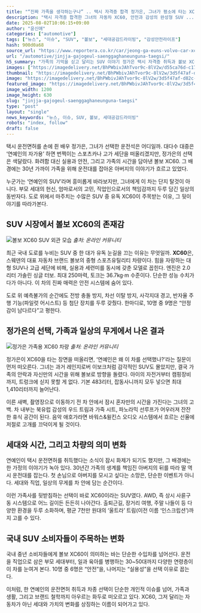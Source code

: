 ```yaml
---
title: "“진짜 가족을 생각하는구나” .. 택시 자격증 합격 정가은, 그녀가 평소에 타는 XC60까지 ‘화제’"
description: "택시 자격증 합격한 그녀의 자동차 XC60, 안전과 감성의 완성형 SUV ..."
date: 2025-08-02T10:06:15+09:00
author: "윤신애"
categories: ["automotive"]
tags: ["뉴스", "이슈", "SUV", "볼보", "세대공감드라이빙", "감성안전라이프"]
hash: 900d0a68
source_url: "https://www.reportera.co.kr/car/jeong-ga-euns-volvo-car-xc60/"
url: "/automotive/jinjja-gajogeul-saenggaghaneunguna-taegsi/"
h5_summary: "가족의 기억을 싣고 달리는 SUV 이야기 정가은 택시 자격증 취득과 볼보 XC60의 선택 배경"
images: ["https://imagedelivery.net/BhPWbivJAhTvor9c-8lV2w/d55ca76d-c179-4a46-f245-df06437efa00/public", "https://imagedelivery.net/BhPWbivJAhTvor9c-8lV2w/fb0eb0dd-eeaf-4091-308d-a5de83ecfa00/public", "https://imagedelivery.net/BhPWbivJAhTvor9c-8lV2w/3d5f47af-d82c-4d6d-e105-5618c4d93b00/public"]
thumbnail: "https://imagedelivery.net/BhPWbivJAhTvor9c-8lV2w/3d5f47af-d82c-4d6d-e105-5618c4d93b00/public"
image: "https://imagedelivery.net/BhPWbivJAhTvor9c-8lV2w/3d5f47af-d82c-4d6d-e105-5618c4d93b00/public"
featured_image: "https://imagedelivery.net/BhPWbivJAhTvor9c-8lV2w/3d5f47af-d82c-4d6d-e105-5618c4d93b00/public"
image_width: 1200
image_height: 630
slug: "jinjja-gajogeul-saenggaghaneunguna-taegsi"
type: "post"
layout: "single"
news_keywords: "뉴스, 이슈, SUV, 볼보, 세대공감드라이빙"
robots: "index, follow"
draft: false
---
```


택시 운전면허를 손에 쥔 배우 정가은, 그녀가 선택한 운전석은 어디일까. 대다수 대중은 ‘연예인의 자가용’ 하면 번쩍이는 스포츠카나 고가 세단을 떠올리겠지만, 정가은의 선택은 색달랐다. 화려함 대신 실용과 안전, 그리고 가족의 시간을 담아낸 볼보 XC60. 그 배경에는 30년 가까이 가족을 위해 운전대를 잡아온 아버지의 이야기가 흐르고 있었다.

누군가는 ‘연예인의 SUV’라며 흥미롭게 바라보지만, 그녀에게 이 차는 단지 탈것이 아니다. 부모 세대의 헌신, 엄마로서의 고민, 직업인으로서의 책임감까지 두루 담긴 일상의 동반자다. 도로 위에서 마주치는 수많은 SUV 중 유독 XC60이 주목받는 이유, 그 뒷이야기를 따라가본다.

## SUV 시장에서 볼보 XC60의 존재감

![볼보 XC60 SUV 외관 모습](https://imagedelivery.net/BhPWbivJAhTvor9c-8lV2w/d55ca76d-c179-4a46-f245-df06437efa00/public)
*출처: 온라인 커뮤니티*


최근 국내 도로를 누비는 SUV 중 한 대가 유독 눈길을 끄는 이유는 무엇일까. **XC60**은, 스웨덴의 대표 자동차 브랜드 볼보의 중형 스포츠유틸리티 차량이다. 힘을 자랑하는 대형 SUV나 고급 세단에 비해, 실용과 세련미를 동시에 갖춘 모델로 꼽힌다. 엔진은 2.0리터 가솔린 싱글 터보. 최대 250마력, 토크는 36.7kg·m 수준이다. 단순한 성능 수치가 다가 아니다. 이 차의 진짜 매력은 안전 시스템에 숨어 있다.

도로 위 예측불가의 순간에도 전방 충돌 방지, 차선 이탈 방지, 사각지대 경고, 반자율 주행 기능(파일럿 어시스트) 등 첨단 장치를 두루 갖췄다. 한마디로, 10명 중 9명은 “안정감이 남다르다”고 평한다.

## 정가은의 선택, 가족과 일상의 무게에서 나온 결과

![정가은 가족용 XC60 차량](https://imagedelivery.net/BhPWbivJAhTvor9c-8lV2w/fb0eb0dd-eeaf-4091-308d-a5de83ecfa00/public)
*출처: 온라인 커뮤니티*


정가은이 XC60을 타는 장면을 떠올리면, ‘연예인은 왜 이 차를 선택했나?’라는 질문이 먼저 떠오른다. 그녀는 과거 레인지로버 이보크처럼 감각적인 SUV도 몰았지만, 결국 가족의 안락과 자신만의 시간을 위해 볼보로 방향을 돌렸다. 아이의 자전거부터 캠핑장비까지, 트렁크에 싣지 못할 게 없다. 기본 483리터, 잡동사니까지 모두 넣으면 최대 1,410리터까지 늘어난다.

이른 새벽, 촬영장으로 이동하기 전 차 안에서 잠시 혼자만의 시간을 가진다는 그녀의 고백. 차 내부는 북유럽 감성의 우드 트림과 가죽 시트, 파노라믹 선루프가 어우러져 잔잔한 휴식 공간이 된다. 음악 애호가라면 바워스&윌킨스 오디오 시스템에서 흐르는 선율에 저절로 고개를 끄덕이게 될 것이다.

## 세대와 시간, 그리고 차량의 의미 변화

연예인이 택시 운전면허를 취득했다는 소식이 잠시 화제가 되기도 했지만, 그 배경에는 한 가정의 이야기가 녹아 있다. 30년간 가족의 생계를 책임진 아버지의 뒤를 따라 딸 역시 운전대를 잡는다. 첫 손님으로 아버지를 모시고 싶다는 소망은, 단순한 이벤트가 아니다. 세대와 직업, 일상의 무게를 차 안에 담는 순간이다.

이런 가족사를 뒷받침하는 선택이 바로 XC60이라는 SUV였다. AWD, 즉 상시 사륜구동 시스템으로 어느 길이든 든든히 나아간다. 출퇴근길, 장거리 여행, 주말 나들이 등 다양한 환경을 두루 소화하며, 평균 7천만 원대의 ‘울트라’ 트림(이전 이름 ‘인스크립션’)까지 고를 수 있다.

## 국내 SUV 소비자들이 주목하는 변화

국내 중년 소비자들에게 볼보 XC60이 의미하는 바는 단순한 수입차를 넘어선다. 운전을 직업으로 삼은 부모 세대부터, 일과 육아를 병행하는 30~50대까지 다양한 연령층이 이 차를 눈여겨 본다. 10명 중 6명은 “안전”을, 나머지는 “실용성”을 선택 이유로 꼽는다.

이처럼, 한 연예인의 운전면허 취득과 차종 선택이 단순한 개인적 이슈를 넘어, 가족과 생활, 그리고 브랜드 철학까지 아우르는 화두로 떠오르고 있다. XC60, 그저 달리는 자동차가 아닌 세대와 가치의 변화를 상징하는 이름이 되어가고 있다.
